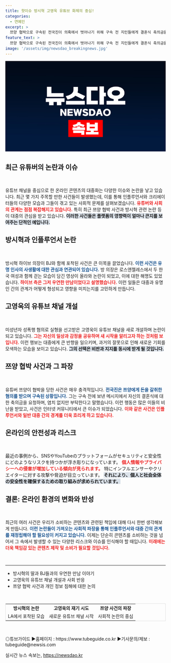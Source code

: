 ```yaml
---
title: 핫이슈 방시혁 고영욱 유튜브 화제의 중심!
categories:
  - 연예인
excerpt: >
  쯔양 협박으로 구속된 전국진이 의혹에서 벗어나기 위해 구속 전 지인들에게 결혼식 축의금을 요청한 메시지를 발송! 그의 파격적인 행동과 논란의 전말을 알아보세요!
feature_text: >
  쯔양 협박으로 구속된 전국진이 의혹에서 벗어나기 위해 구속 전 지인들에게 결혼식 축의금을 요청한 메시지를 발송! 그의 파격적인 행동과 논란의 전말을 알아보세요!
image: '/assets/img/newsdao_breakingnews.jpg'
---
```


<p><img src="/assets/img/newsdao_breakingnews.jpg" alt="koreaapp 속보" /></p>

<h2 data-ke-size="size26">최근 유튜버의 논란과 이슈</h2>

<p data-ke-size="size16">&nbsp;</p> 

<p>유튜브 채널을 중심으로 한 온라인 콘텐츠의 대중화는 다양한 이슈와 논란을 낳고 있습니다. 최근 몇 가지 주목할 만한 사건들이 발생했는데, 이를 통해 인플루언서와 크리에이터들의 다양한 모습과 그들이 겪고 있는 사회적 문제를 살펴보겠습니다. <b><span style="color: #ee2323;">유튜버와 사회의 관계는 점점 복잡해지고 있습니다.</span></b> 특히 최근 쯔양 협박 사건과 방시혁 관련 논란 등이 대중의 관심을 받고 있습니다. <b><span style="background-color: #21538527;">이러한 사건들은 플랫폼의 영향력이 얼마나 큰지를 보여주는 단적인 예입니다.</span></b></p>

<h2 data-ke-size="size26">방시혁과 인플루언서 논란</h2>

<p data-ke-size="size16">&nbsp;</p> 

<p>방시혁 하이브 의장이 BJ와 함께 포착된 사건은 큰 이목을 끌었습니다. <b><span style="color: #1a5490;">이런 사건은 유명 인사의 사생활에 대한 관심과 연관되어 있습니다.</span></b> 방 의장은 로스앤젤레스에서 두 한국 여성과 함께 걷는 모습이 담긴 영상이 올라와 논란이 되었고, 이에 대한 해명도 있었습니다. <b><span style="color: #ee2323;">하이브 측은 그저 우연한 만남이었다고 설명했습니다.</span></b> 이런 일들은 대중과 유명인 간의 관계가 어떻게 형성되고 영향을 미치는지를 고민하게 만듭니다.</p>

<h2 data-ke-size="size26">고영욱의 유튜브 채널 개설</h2>

<p data-ke-size="size16">&nbsp;</p> 

<p>미성년자 성폭행 혐의로 실형을 선고받은 고영욱이 유튜브 채널을 새로 개설하며 논란이 되고 있습니다. <b><span style="color: #ee2323;">그는 자신의 일상과 감정을 공유하며 새 시작을 알리고자 하는 것처럼 보입니다.</span></b> 이런 행보는 대중에게 큰 반향을 일으키며, 과거의 잘못으로 인해 새로운 기회를 모색하는 모습을 보이고 있습니다. <b><span style="background-color: #21538527;">그의 선택은 비판과 지지를 동시에 받게 될 것입니다.</span></b></p>

<h2 data-ke-size="size26">쯔양 협박 사건과 그 파장</h2>

<p data-ke-size="size16">&nbsp;</p> 

<p>유튜버 쯔양이 협박을 당한 사건은 매우 충격적입니다. <b><span style="color: #1a5490;">전국진은 쯔양에게 돈을 갈취한 혐의를 받으며 구속된 상황입니다.</span></b> 그는 구속 전에 보낸 메시지에서 자신의 결혼식에 대한 축의금을 요청하며, 염치 없지만 부탁한다고 말했습니다. 이런 행동은 많은 이들의 비난을 받았고, 사건은 인터넷 커뮤니티에서 큰 이슈가 되었습니다. <b><span style="color: #ee2323;">이와 같은 사건은 인플루언서와 일반 대중 간의 경계를 더욱 흐리게 하고 있습니다.</span></b> </p>

<h2 data-ke-size="size26">온라인의 안전성과 리스크</h2>

<p data-ke-size="size16">&nbsp;</p> 

<p>最近の事例から、SNSやYouTubeのプラットフォームがセキュリティと安全性にどのようなリスクを持つかが浮き彫りになっています。 <b><span style="color: #ee2323;">個人情報やプライバシーへの侵害が増加している傾向が見られます。</span></b> 特にインフルエンサーやクリエイターに対する攻撃や脅迫が目立っています。 <b><span style="background-color: #21538527;">それにより、個人と社会全体の安全性を確保するための取り組みが求められています。</span></b> </p>

<h2 data-ke-size="size26">결론: 온라인 환경의 변화와 반성</h2>

<p data-ke-size="size16">&nbsp;</p> 

<p>최근의 여러 사건은 우리가 소비하는 콘텐츠와 관련된 책임에 대해 다시 한번 생각해보게 만듭니다. <b><span style="color: #1a5490;">이런 논란들이 가져오는 사회적 파장을 통해 인플루언서와 대중 간의 관계를 재정립해야 할 필요성이 커지고 있습니다.</span></b> 이제는 단순히 콘텐츠를 소비하는 것을 넘어서 그 속에서 발생할 수 있는 다양한 리스크와 이슈를 인식해야 할 때입니다. <b><span style="color: #ee2323;">미래에는 더욱 책임감 있는 콘텐츠 제작 및 소비가 필요할 것입니다.</span></b></p>

<p data-ke-size="size16">&nbsp;</p> 

<hr /> 

<ul>
  <li>방시혁의 딸과 BJ들과의 우연한 만남 이야기</li>
  <li>고영욱의 유튜브 채널 개설과 사회 반응</li>
  <li>쯔양 협박 사건과 개인 정보 침해에 대한 논의</li>
</ul>

<p data-ke-size="size16">&nbsp;</p> 

<table style="width: 100%; border: 1px solid #ddd;">
  <tr>
    <td style="text-align: center; height: 17px;"><b>방시혁의 논란</b></td>
    <td style="text-align: center; height: 17px;"><b>고영욱의 재기 시도</b></td>
    <td style="text-align: center; height: 17px;"><b>쯔양 사건의 파장</b></td>
  </tr>
  <tr>
    <td style="text-align: center;">LA에서 포착된 모습</td>
    <td style="text-align: center;">새로운 유튜브 채널 시작</td>
    <td style="text-align: center;">사회적 논란의 중심</td>
  </tr>
</table>

<p data-ke-size="size16">&nbsp;</p> 

<p>◎튜브가이드 ▶홈페이지 : https://www.tubeguide.co.kr ▶기사문의/제보 : tubeguide@newsis.com</p>
실시간 뉴스 속보는, <a href="https://newsdao.kr" rel="dofollow">https://newsdao.kr</a>


